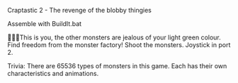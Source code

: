 Craptastic 2 - The revenge of the blobby thingies

Assemble with BuildIt.bat

<Picture of player> This is you, the other monsters are jealous of your light green colour.
Find freedom from the monster factory!
Shoot the monsters.
Joystick in port 2.

Trivia: There are 65536 types of monsters in this game. Each has their own characteristics and animations.
